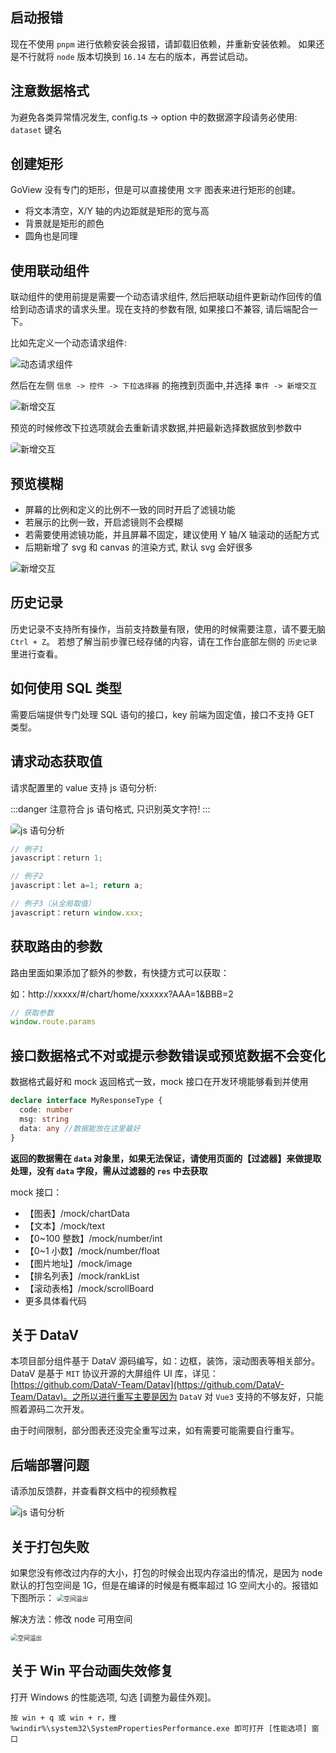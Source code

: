 ## 启动报错

现在不使用 `pnpm` 进行依赖安装会报错，请卸载旧依赖，并重新安装依赖。
如果还是不行就将 `node` 版本切换到 `16.14` 左右的版本，再尝试启动。

## 注意数据格式

为避免各类异常情况发生, config.ts -> option 中的数据源字段请务必使用: `dataset` 键名

## 创建矩形

GoView 没有专门的矩形，但是可以直接使用 `文字` 图表来进行矩形的创建。

- 将文本清空，X/Y 轴的内边距就是矩形的宽与高
- 背景就是矩形的颜色
- 圆角也是同理

## 使用联动组件

联动组件的使用前提是需要一个动态请求组件, 然后把联动组件更新动作回传的值给到动态请求的请求头里。现在支持的参数有限, 如果接口不兼容, 请后端配合一下。

比如先定义一个动态请求组件:

<img src="./images/interact-1.png" alt="动态请求组件" style="border-radius: 5px;" />

然后在左侧 `信息 -> 控件 -> 下拉选择器` 的拖拽到页面中,并选择 `事件 -> 新增交互`

<img src="./images/interact-2.png" alt="新增交互" style="border-radius: 5px;" />

预览的时候修改下拉选项就会去重新请求数据,并把最新选择数据放到参数中

<img src="./images/interact-3.png" alt="新增交互" style="border-radius: 5px;" />

## 预览模糊

- 屏幕的比例和定义的比例不一致的同时开启了滤镜功能
- 若展示的比例一致，开启滤镜则不会模糊
- 若需要使用滤镜功能，并且屏幕不固定，建议使用 Y 轴/X 轴滚动的适配方式
- 后期新增了 svg 和 canvas 的渲染方式, 默认 svg 会好很多

<img src="./images/renderer.png" alt="新增交互" style="border-radius: 5px;" />

## 历史记录

历史记录不支持所有操作，当前支持数量有限，使用的时候需要注意，请不要无脑 `Ctrl + Z`。
若想了解当前步骤已经存储的内容，请在工作台底部左侧的 `历史记录` 里进行查看。

## 如何使用 SQL 类型

需要后端提供专门处理 SQL 语句的接口，key 前端为固定值，接口不支持 GET 类型。

## 请求动态获取值

请求配置里的 value 支持 js 语句分析:

:::danger
注意符合 js 语句格式, 只识别英文字符!
:::

<img src="./images/valueJS.png" alt="js 语句分析" style="border-radius: 5px;" />

```javascript
// 例子1
javascript：return 1;

// 例子2
javascript：let a=1; return a;

// 例子3（从全局取值）
javascript：return window.xxx;
```

## 获取路由的参数

路由里面如果添加了额外的参数，有快捷方式可以获取：

如：http://xxxxx/#/chart/home/xxxxxx?AAA=1&BBB=2

```javascript
// 获取参数
window.route.params
```

## 接口数据格式不对或提示参数错误或预览数据不会变化

数据格式最好和 mock 返回格式一致，mock 接口在开发环境能够看到并使用

```ts
declare interface MyResponseType {
  code: number
  msg: string
  data: any //数据能放在这里最好
}
```

**返回的数据需在 `data` 对象里，如果无法保证，请使用页面的【过滤器】来做提取处理，没有 `data` 字段，需从过滤器的 `res` 中去获取**

mock 接口：

- 【图表】/mock/chartData
- 【文本】/mock/text
- 【0~100 整数】/mock/number/int
- 【0~1 小数】/mock/number/float
- 【图片地址】/mock/image
- 【排名列表】/mock/rankList
- 【滚动表格】/mock/scrollBoard
- 更多具体看代码

## 关于 DataV

本项目部分组件基于 DataV 源码编写，如：边框，装饰，滚动图表等相关部分。
DataV 是基于 `MIT` 协议开源的大屏组件 UI 库，详见：[https://github.com/DataV-Team/Datav](https://github.com/DataV-Team/Datav)。之所以进行重写主要是因为 `DataV` 对 `Vue3` 支持的不够友好，只能照着源码二次开发。

由于时间限制，部分图表还没完全重写过来，如有需要可能需要自行重写。

## 后端部署问题

请添加反馈群，并查看群文档中的视频教程

<img src="./images/serve-video.png" alt="js 语句分析" style="border-radius: 5px;" />

## 关于打包失败

如果您没有修改过内存的大小，打包的时候会出现内存溢出的情况，是因为 node 默认的打包空间是 1G，但是在编译的时候是有概率超过 1G 空间大小的。报错如下图所示：
<img src="./images/memory.png" alt="空间溢出" style="zoom:70%; border-radius: 20px" />

解决方法：修改 node 可用空间

<img src="./images/set-NODE_OPTIONS.png" alt="空间溢出" style="zoom:70%; border-radius: 20px" />

## 关于 Win 平台动画失效修复

打开 Windows 的性能选项, 勾选 [调整为最佳外观]。

```
按 win + q 或 win + r，搜 %windir%\system32\SystemPropertiesPerformance.exe 即可打开 [性能选项] 窗口
```
